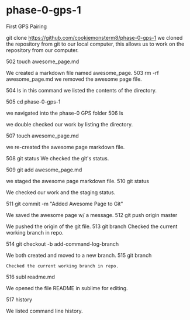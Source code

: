 # phase-0-gps-1
First GPS Pairing 

git clone https://github.com/cookiemonsterm8/phase-0-gps-1
we cloned the repository from git to our local computer, this allows us to work on the repository from our computer. 

  502  touch awesome_page.md

We created a markdown file named awesome_page. 
  503  rm -rf awesome_page.md
we removed the awesome page file. 
  
  504  ls
  in this command we listed the contents of the directory. 

  
  505  cd phase-0-gps-1
  
we navigated into the phase-0 GPS folder
  506  ls

  we double checked our work by listing the directory. 

  507  touch awesome_page.md
  
we re-created the awesome page markdown file. 

  508  git status
We checked the git's status. 

  509  git add awesome_page.md

we staged the awesome page markdown file. 
  510  git status

  We checked our work and the staging status.

  511  git commit -m "Added Awesome Page to Git"
  
We saved the awesome page w/ a message. 
  512  git push origin master

  We pushed the origin of the git file. 
  513  git branch
  Checked the current working branch in repo. 

  514  git checkout -b add-command-log-branch
  
  We both created and moved to a new branch. 
  515  git branch

    Checked the current working branch in repo. 
  516  subl readme.md

  We opened the file README in sublime for editing.
  
  517  history

We listed command line history.
